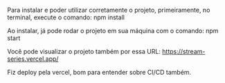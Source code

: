 Para instalar e poder utilizar corretamente o projeto, primeiramente, no terminal, execute o comando:
npm install

Ao instalar, já pode rodar o projeto em sua máquina com o comando:
npm start

Você pode visualizar o projeto também por essa URL:
https://stream-series.vercel.app/

Fiz deploy pela vercel, bom para entender sobre CI/CD também.